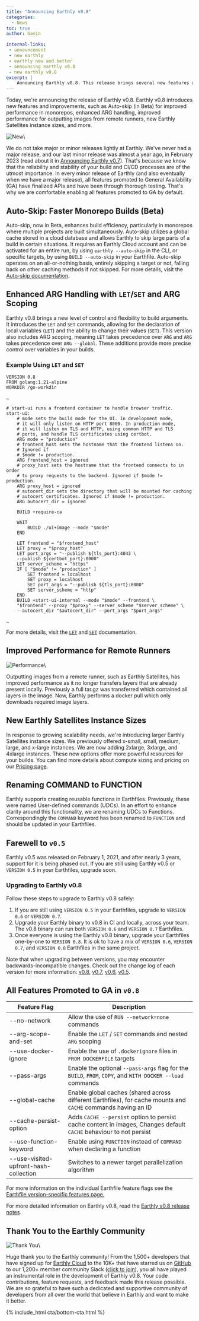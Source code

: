```yaml
---
title: "Announcing Earthly v0.8"
categories:
  - News
toc: true
author: Gavin

internal-links:
 - announcement 
 - new earthly
 - earthly new and better
 - announcing earthly v0.8
 - new earthly v0.8
excerpt: |
    Announcing Earthly v0.8. This release brings several new features and improvements, such as Auto-skip (in Beta) for improved performance in monorepos, enhanced ARG handling, improved performance for outputting images from remote runners, new Earthly Satellites instance sizes, and more.
---
```


Today, we're announcing the release of Earthly v0.8. Earthly v0.8 introduces new features and improvements, such as Auto-skip (in Beta) for improved performance in monorepos, enhanced ARG handling, improved performance for outputting images from remote runners, new Earthly Satellites instance sizes, and more.

![New]({{site.images}}{{page.slug}}/new.png)\

We do not take major or minor releases lightly at Earthly. We've never had a major release, and our last minor release was almost a year ago, in February 2023 (read about it in [Announcing Earthly v0.7](https://earthly.dev/blog/earthly-v0-7/)). That's because we know that the reliability and stability of your build and CI/CD processes are of the utmost importance. In every minor release of Earthly (and also eventually when we have a major release), all features promoted to General Availability (GA) have finalized APIs and have been through thorough testing. That's why we are comfortable enabling all features promoted to GA by default.

## Auto-Skip: Faster Monorepo Builds (Beta)

Auto-skip, now in Beta, enhances build efficiency, particularly in monorepos where multiple projects are built simultaneously. Auto-skip utilizes a global cache stored in a cloud database and allows Earthly to skip large parts of a build in certain situations. It requires an Earthly Cloud account and can be activated for an entire run, by using `earthly --auto-skip` in the CLI, or specific targets, by using `BUILD --auto-skip` in your Earthfile. Auto-skip operates on an all-or-nothing basis, entirely skipping a target or not, falling back on other caching methods if not skipped. For more details, visit the [Auto-skip documentation](https://docs.earthly.dev/docs/caching/caching-in-earthfiles#id-3.-auto-skip).

## Enhanced ARG Handling with `LET`/`SET` and ARG Scoping

Earthly v0.8 brings a new level of control and flexibility to build arguments. It introduces the `LET` and `SET` commands, allowing for the declaration of local variables (`LET`) and the ability to change their values (`SET`). This version also includes ARG scoping, meaning `LET` takes precedence over `ARG` and `ARG` takes precedence over `ARG --global`. These additions provide more precise control over variables in your builds.

### Example Using `LET` and `SET`

~~~{.dockerfile caption="Earthfile"}
VERSION 0.8
FROM golang:1.21-alpine
WORKDIR /go-workdir

…

# start-ui runs a frontend container to handle browser traffic.
start-ui:
    # mode sets the build mode for the UI. In development mode, 
    # it will only listen on HTTP port 8000. In production mode, 
    # it will listen on TLS and HTTP, using common HTTP and TLS 
    # ports, and handle TLS certificates using certbot.
    ARG mode = "production"
    # frontend_host sets the hostname that the frontend listens on. 
    # Ignored if
    # $mode != production.
    ARG frontend_host = ignored
    # proxy_host sets the hostname that the frontend connects to in order 
    # to proxy requests to the backend. Ignored if $mode != production.
    ARG proxy_host = ignored
    # autocert_dir sets the directory that will be mounted for caching 
    # autocert certificates. Ignored if $mode != production.
    ARG autocert_dir = ignored

    BUILD +require-ca

    WAIT
        BUILD ./ui+image --mode "$mode"
    END

    LET frontend = "$frontend_host"
    LET proxy = "$proxy_host"
    LET port_args = "--publish ${tls_port}:4043 \
    --publish ${certbot_port}:8000"
    LET server_scheme = "https"
    IF [ "$mode" != "production" ]
        SET frontend = localhost
        SET proxy = localhost
        SET port_args = "--publish ${tls_port}:8000"
        SET server_scheme = "http"
    END
    BUILD +start-ui-internal --mode "$mode" --frontend \
    "$frontend" --proxy "$proxy" --server_scheme "$server_scheme" \
    --autocert_dir "$autocert_dir" --port_args "$port_args"

…
~~~

For more details, visit the [`LET`](https://docs.earthly.dev/docs/earthfile#let) and [`SET`](https://docs.earthly.dev/docs/earthfile#set) documentation.

## Improved Performance for Remote Runners

![Performance]({{site.images}}{{page.slug}}/performance.png)\

Outputting images from a remote runner, such as Earthly Satellites, has improved performance as it no longer transfers layers that are already present locally. Previously a full tar.gz was transferred which contained all layers in the image. Now, Earthly performs a docker pull which only downloads required image layers.

## New Earthly Satellites Instance Sizes

In response to growing scalability needs, we're introducing larger Earthly Satellites instance sizes. We previously offered x-small, small, medium, large, and x-large instances. We are now adding 2xlarge, 3xlarge, and 4xlarge instances. These new options offer more powerful resources for your builds. You can find more details about compute sizing and pricing on our [Pricing page](https://earthly.dev/pricing).

## Renaming COMMAND to FUNCTION

Earthly supports creating reusable functions in Earthfiles. Previously, these were named User-defined commands (UDCs). In an effort to enhance clarity around this functionality, we are renaming UDCs to Functions. Correspondingly the `COMMAND` keyword has been renamed to `FUNCTION` and should be updated in your Earthfiles.

## Farewell to `v0.5`

Earthly v0.5 was released on February 1, 2021, and after nearly 3 years, support for it is being phased out. If you are still using Earthly v0.5 or `VERSION 0.5` in your Earthfiles, upgrade soon.

### Upgrading to Earthly v0.8
Follow these steps to upgrade to Earthly v0.8 safely:
1.  If you are still using `VERSION 0.5` in your Earthfiles, upgrade to `VERSION 0.6` or `VERSION 0.7`.
2.  Upgrade your Earthly binary to v0.8 in CI and locally, across your team. The v0.8 binary can run both `VERSION 0.6` and `VERSION 0.7` Earthfiles.
3.  Once everyone is using the Earthly v0.8 binary, upgrade your Earthfiles one-by-one to `VERSION 0.8`. It is ok to have a mix of `VERSION 0.6`, `VERSION 0.7`, and `VERSION 0.8` Earthfiles in the same project.

Note that when upgrading between versions, you may encounter backwards-incompatible changes. Check out the change log of each version for more information: [v0.8](https://github.com/earthly/earthly/releases/tag/v0.8.0), [v0.7](https://github.com/earthly/earthly/releases/tag/v0.7.0), [v0.6](https://github.com/earthly/earthly/releases/tag/v0.6.0), [v0.5](https://github.com/earthly/earthly/releases/tag/v0.5.0).

## All Features Promoted to GA in `v0.8`

|Feature Flag    |Description|
|-|-|
|--no-network    | Allow the use of `RUN --network=none` commands|
|--arg-scope-and-set    | Enable the `LET` / `SET` commands and nested `ARG` scoping|
|--use-docker-ignore    | Enable the use of `.dockerignore` files in `FROM DOCKERFILE` targets|
|--pass-args    | Enable the optional `--pass-args` flag for the `BUILD`, `FROM`, `COPY`, and `WITH DOCKER --load` commands|
|--global-cache    | Enable global caches (shared across different Earthfiles), for cache mounts and `CACHE` commands having an ID|
|--cache-persist-option    | Adds `CACHE --persist` option to persist cache content in images, Changes default `CACHE` behaviour to not persist|
|--use-function-keyword    | Enable using `FUNCTION` instead of `COMMAND` when declaring a function|
|--use-visited-upfront-hash-collection    | Switches to a newer target parallelization algorithm|

For more information on the individual Earthfile feature flags see the [Earthfile version-specific features page.](https://docs.earthly.dev/docs/earthfile/features)

For more detailed information on Earthly v0.8, read the [Earthly v0.8 release notes](https://github.com/earthly/earthly/releases/tag/v0.8.0).

## Thank You to the Earthly Community

![Thank You]({{site.images}}{{page.slug}}/thank.png)\

Huge thank you to the Earthly community! From the 1,500+ developers that have signed up for [Earthly Cloud](https://cloud.earthly.dev/login) to the 10K+ that have starred us on [GitHub](https://github.com/earthly/earthly) to our 1,200+ member community Slack ([click to join](https://earthly.dev/slack)), you all have played an instrumental role in the development of Earthly v0.8. Your code contributions, feature requests, and feedback made this release possible. We are so grateful to have such a dedicated and supportive community of developers from all over the world that believe in Earthly and want to make it better.

{% include_html cta/bottom-cta.html %}
